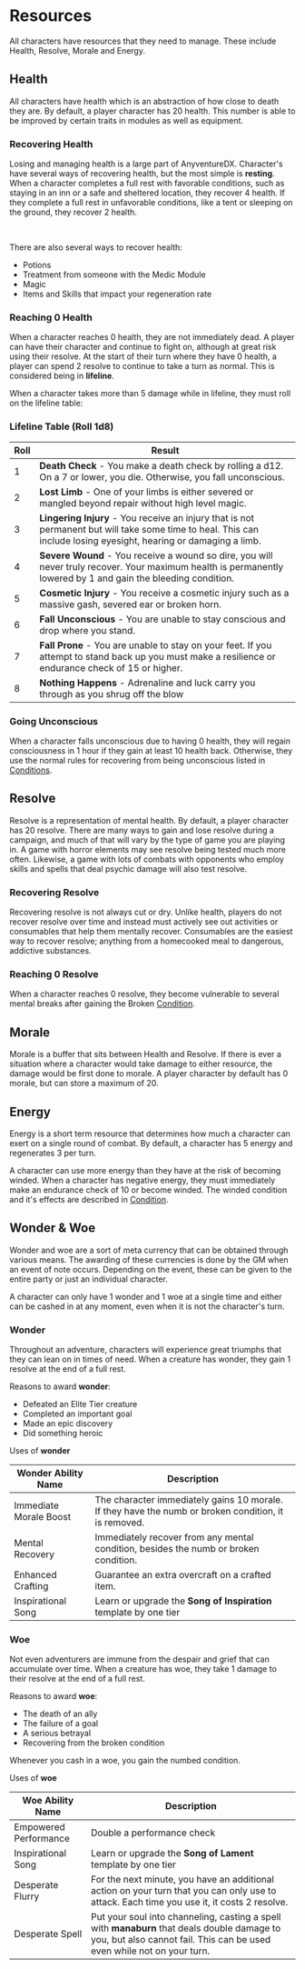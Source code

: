 # Resources

All characters have resources that they need to manage. These include Health, Resolve, Morale and Energy.

## Health
<div class="triangle-line"></div>
All characters have health which is an abstraction of how close to death they are. By default, a player character has 20 health. This number is able to be improved by certain traits in modules as well as equipment.


### Recovering Health
Losing and managing health is a large part of AnyventureDX. Character's have several ways of recovering health, but the most simple is **resting**. When a character completes a full rest with favorable conditions, such as staying in an inn or a safe and sheltered location, they recover 4 health. If they complete a full rest in unfavorable conditions, like a tent or sleeping on the ground, they recover 2 health.

<br>

There are also several ways to recover health:
- Potions
- Treatment from someone with the Medic Module
- Magic
- Items and Skills that impact your regeneration rate

### Reaching 0 Health
When a character reaches 0 health, they are not immediately dead. A player can have their character and continue to fight on, although at great risk using their resolve. At the start of their turn where they have 0 health, a player can spend 2 resolve to continue to take a turn as normal. This is considered being in **lifeline**. 

When a character takes more than 5 damage while in lifeline, they must roll on the lifeline table:

### Lifeline Table (Roll 1d8)

| Roll | Result |
|------|--------|
| 1 | **Death Check** - You make a death check by rolling a d12. On a 7 or lower, you die. Otherwise, you fall unconscious. |
| 2 | **Lost Limb** - One of your limbs is either severed or mangled beyond repair without high level magic. |
| 3 | **Lingering Injury** - You receive an injury that is not permanent but will take some time to heal. This can include losing eyesight, hearing or damaging a limb. |
| 4 | **Severe Wound** - You receive a wound so dire, you will never truly recover. Your maximum health is permanently lowered by 1 and gain the bleeding condition.|
| 5 | **Cosmetic Injury** - You receive a cosmetic injury such as a massive gash, severed ear or broken horn. |
| 6 | **Fall Unconscious** - You are unable to stay conscious and drop where you stand. |
| 7 | **Fall Prone** - You are unable to stay on your feet. If you attempt to stand back up you must make a resilience or endurance check of 15 or higher. |
| 8 | **Nothing Happens** - Adrenaline and luck carry you through as you shrug off the blow |


### Going Unconscious
When a character falls unconscious due to having 0 health, they will regain consciousness in 1 hour if they gain at least 10 health back. Otherwise, they use the normal rules for recovering from being unconscious listed in [Conditions](/wiki/conditions).

## Resolve
<div class="triangle-line"></div>
Resolve is a representation of mental health. By default, a player character has 20 resolve. There are many ways to gain and lose resolve during a campaign, and much of that will vary by the type of game you are playing in. A game with horror elements may
see resolve being tested much more often. Likewise, a game with lots of combats with opponents who employ skills and spells that deal psychic damage will also test resolve. 

### Recovering Resolve
Recovering resolve is not always cut or dry. Unlike health, players do not recover resolve over time and instead must actively see out activities or consumables that help them mentally recover. Consumables are the easiest way to recover resolve; anything from a homecooked meal to dangerous, addictive substances. 

### Reaching 0 Resolve
When a character reaches 0 resolve, they become vulnerable to several mental breaks after gaining the Broken [Condition](/wiki/conditions). 



## Morale
<div class="triangle-line"></div>
Morale is a buffer that sits between Health and Resolve. If there is ever a situation where a character would take damage to either resource, the damage would be first done to morale. A player character by default has 0 morale, but can store a maximum of 20.



## Energy
<div class="triangle-line"></div>
Energy is a short term resource that determines how much a character can exert on a single round of combat. By default, a character has 5 energy and regenerates 3 per turn.

A character can use more energy than they have at the risk of becoming winded. When a character has negative energy, they must immediately make an endurance check of 10 or become winded. The winded condition and it's effects are described in [Condition](/wiki/conditions). 


## Wonder & Woe
<div class="triangle-line"></div>
Wonder and woe are a sort of meta currency that can be obtained through various means. The awarding of these currencies is done by the GM when an event of note occurs. Depending on the event, these can be given to the entire party or just an individual character.

A character can only have 1 wonder and 1 woe at a single time and either can be cashed in at any moment, even when it is not the character's turn.

### Wonder
Throughout an adventure, characters will experience great triumphs that they can lean on in times of need. When a creature has wonder, they gain 1 resolve at the end of a full rest.

Reasons to award **wonder**:
- Defeated an Elite Tier creature
- Completed an important goal
- Made an epic discovery
- Did something heroic

Uses of **wonder**

  | Wonder Ability Name    | Description |
  |------------------------|-------------|
  | Immediate Morale Boost | The character immediately gains 10 morale. If they have the numb or broken condition, it is removed.            |
  | Mental Recovery        | Immediately recover from any mental condition, besides the numb or broken condition.|
  | Enhanced Crafting      | Guarantee an extra overcraft on a crafted item.            |
  | Inspirational Song     | Learn or upgrade the **Song of Inspiration** template by one tier |            |

### Woe
Not even adventurers are immune from the despair and grief that can accumulate over time. When a creature has woe, they take 1 damage to their resolve at the end of a full rest.

Reasons to award **woe**:
- The death of an ally
- The failure of a goal
- A serious betrayal
- Recovering from the broken condition

<div class="note-box">
    Whenever you cash in a woe, you gain the numbed condition.
</div>

Uses of **woe**

  | Woe Ability Name | Description |
  |------------------|-------------|
  | Empowered Performance| Double a performance check             |
  | Inspirational Song     | Learn or upgrade the **Song of Lament** template by one tier |    
  | Desperate Flurry | For the next minute, you have an additional action on your turn that you can only use to attack. Each time you use it, it costs 2 resolve. |
  | Desperate Spell  | Put your soul into channeling, casting a spell with **manaburn** that deals double damage to you, but also cannot fail. This can be used even while not on your turn.             |
